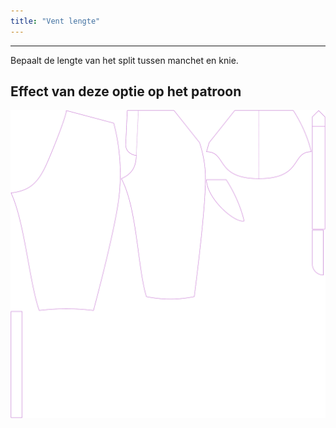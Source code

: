 ```yaml
---
title: "Vent lengte"
---
```


---

Bepaalt de lengte van het split tussen manchet en knie.

## Effect van deze optie op het patroon

![Deze afbeelding toont het effect van deze optie door meerdere varianten die een andere waarde hebben voor deze optie te vervangen](cornelius_ventlength_sample.svg "Effect van deze optie op het patroon")
